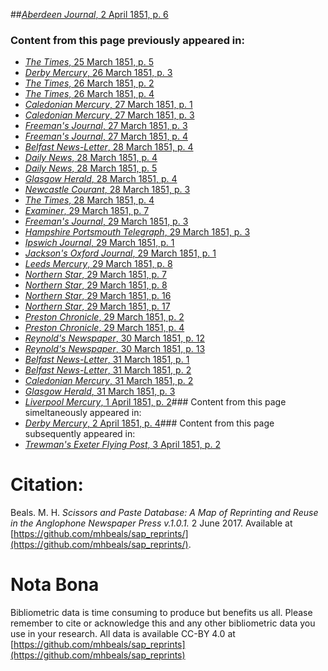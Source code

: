 ##[*Aberdeen Journal*, 2 April 1851, p. 6](https://mhbeals.github.io/sap_html/Aberdeen-Journal/Aberdeen-Journal-2-April-1851-p-6)

### Content from this page previously appeared in:
+ [*The Times*, 25 March 1851, p. 5](https://mhbeals.github.io/sap_html/The-Times/The-Times-25-March-1851-p-5)
+ [*Derby Mercury*, 26 March 1851, p. 3](https://mhbeals.github.io/sap_html/Derby-Mercury/Derby-Mercury-26-March-1851-p-3)
+ [*The Times*, 26 March 1851, p. 2](https://mhbeals.github.io/sap_html/The-Times/The-Times-26-March-1851-p-2)
+ [*The Times*, 26 March 1851, p. 4](https://mhbeals.github.io/sap_html/The-Times/The-Times-26-March-1851-p-4)
+ [*Caledonian Mercury*, 27 March 1851, p. 1](https://mhbeals.github.io/sap_html/Caledonian-Mercury/Caledonian-Mercury-27-March-1851-p-1)
+ [*Caledonian Mercury*, 27 March 1851, p. 3](https://mhbeals.github.io/sap_html/Caledonian-Mercury/Caledonian-Mercury-27-March-1851-p-3)
+ [*Freeman's Journal*, 27 March 1851, p. 3](https://mhbeals.github.io/sap_html/Freeman's-Journal/Freeman's-Journal-27-March-1851-p-3)
+ [*Freeman's Journal*, 27 March 1851, p. 4](https://mhbeals.github.io/sap_html/Freeman's-Journal/Freeman's-Journal-27-March-1851-p-4)
+ [*Belfast News-Letter*, 28 March 1851, p. 4](https://mhbeals.github.io/sap_html/Belfast-News-Letter/Belfast-News-Letter-28-March-1851-p-4)
+ [*Daily News*, 28 March 1851, p. 4](https://mhbeals.github.io/sap_html/Daily-News/Daily-News-28-March-1851-p-4)
+ [*Daily News*, 28 March 1851, p. 5](https://mhbeals.github.io/sap_html/Daily-News/Daily-News-28-March-1851-p-5)
+ [*Glasgow Herald*, 28 March 1851, p. 4](https://mhbeals.github.io/sap_html/Glasgow-Herald/Glasgow-Herald-28-March-1851-p-4)
+ [*Newcastle Courant*, 28 March 1851, p. 3](https://mhbeals.github.io/sap_html/Newcastle-Courant/Newcastle-Courant-28-March-1851-p-3)
+ [*The Times*, 28 March 1851, p. 4](https://mhbeals.github.io/sap_html/The-Times/The-Times-28-March-1851-p-4)
+ [*Examiner*, 29 March 1851, p. 7](https://mhbeals.github.io/sap_html/Examiner/Examiner-29-March-1851-p-7)
+ [*Freeman's Journal*, 29 March 1851, p. 3](https://mhbeals.github.io/sap_html/Freeman's-Journal/Freeman's-Journal-29-March-1851-p-3)
+ [*Hampshire Portsmouth Telegraph*, 29 March 1851, p. 3](https://mhbeals.github.io/sap_html/Hampshire-Portsmouth-Telegraph/Hampshire-Portsmouth-Telegraph-29-March-1851-p-3)
+ [*Ipswich Journal*, 29 March 1851, p. 1](https://mhbeals.github.io/sap_html/Ipswich-Journal/Ipswich-Journal-29-March-1851-p-1)
+ [*Jackson's Oxford Journal*, 29 March 1851, p. 1](https://mhbeals.github.io/sap_html/Jackson's-Oxford-Journal/Jackson's-Oxford-Journal-29-March-1851-p-1)
+ [*Leeds Mercury*, 29 March 1851, p. 8](https://mhbeals.github.io/sap_html/Leeds-Mercury/Leeds-Mercury-29-March-1851-p-8)
+ [*Northern Star*, 29 March 1851, p. 7](https://mhbeals.github.io/sap_html/Northern-Star/Northern-Star-29-March-1851-p-7)
+ [*Northern Star*, 29 March 1851, p. 8](https://mhbeals.github.io/sap_html/Northern-Star/Northern-Star-29-March-1851-p-8)
+ [*Northern Star*, 29 March 1851, p. 16](https://mhbeals.github.io/sap_html/Northern-Star/Northern-Star-29-March-1851-p-16)
+ [*Northern Star*, 29 March 1851, p. 17](https://mhbeals.github.io/sap_html/Northern-Star/Northern-Star-29-March-1851-p-17)
+ [*Preston Chronicle*, 29 March 1851, p. 2](https://mhbeals.github.io/sap_html/Preston-Chronicle/Preston-Chronicle-29-March-1851-p-2)
+ [*Preston Chronicle*, 29 March 1851, p. 4](https://mhbeals.github.io/sap_html/Preston-Chronicle/Preston-Chronicle-29-March-1851-p-4)
+ [*Reynold's Newspaper*, 30 March 1851, p. 12](https://mhbeals.github.io/sap_html/Reynold's-Newspaper/Reynold's-Newspaper-30-March-1851-p-12)
+ [*Reynold's Newspaper*, 30 March 1851, p. 13](https://mhbeals.github.io/sap_html/Reynold's-Newspaper/Reynold's-Newspaper-30-March-1851-p-13)
+ [*Belfast News-Letter*, 31 March 1851, p. 1](https://mhbeals.github.io/sap_html/Belfast-News-Letter/Belfast-News-Letter-31-March-1851-p-1)
+ [*Belfast News-Letter*, 31 March 1851, p. 2](https://mhbeals.github.io/sap_html/Belfast-News-Letter/Belfast-News-Letter-31-March-1851-p-2)
+ [*Caledonian Mercury*, 31 March 1851, p. 2](https://mhbeals.github.io/sap_html/Caledonian-Mercury/Caledonian-Mercury-31-March-1851-p-2)
+ [*Glasgow Herald*, 31 March 1851, p. 3](https://mhbeals.github.io/sap_html/Glasgow-Herald/Glasgow-Herald-31-March-1851-p-3)
+ [*Liverpool Mercury*, 1 April 1851, p. 2](https://mhbeals.github.io/sap_html/Liverpool-Mercury/Liverpool-Mercury-1-April-1851-p-2)### Content from this page simeltaneously appeared in:
+ [*Derby Mercury*, 2 April 1851, p. 4](https://mhbeals.github.io/sap_html/Derby-Mercury/Derby-Mercury-2-April-1851-p-4)### Content from this page subsequently appeared in:
+ [*Trewman's Exeter Flying Post*, 3 April 1851, p. 2](https://mhbeals.github.io/sap_html/Trewman's-Exeter-Flying-Post/Trewman's-Exeter-Flying-Post-3-April-1851-p-2)
                    
# Citation: 

Beals. M. H. *Scissors and Paste Database: A Map of Reprinting and Reuse in the Anglophone Newspaper Press v.1.0.1.* 2 June 2017. Available at [https://github.com/mhbeals/sap_reprints/](https://github.com/mhbeals/sap_reprints/). 
                    
# Nota Bona

Bibliometric data is time consuming to produce but benefits us all. Please remember to cite or acknowledge this and any other bibliometric data you use in your research. All data is available CC-BY 4.0 at [https://github.com/mhbeals/sap_reprints](https://github.com/mhbeals/sap_reprints)
